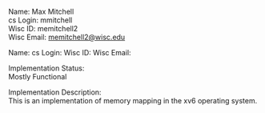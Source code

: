 Name: Max Mitchell  
cs Login: mmitchell  
Wisc ID: memitchell2  
Wisc Email: memitchell2@wisc.edu  

Name:
cs Login:
Wisc ID:
Wisc Email:

Implementation Status:  
Mostly Functional 

Implementation Description:  
This is an implementation of memory mapping in the xv6 operating system.


